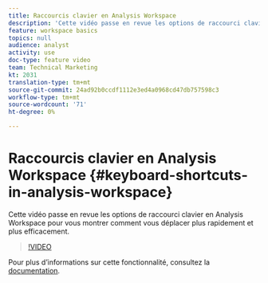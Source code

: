 ```yaml
---
title: Raccourcis clavier en Analysis Workspace
description: 'Cette vidéo passe en revue les options de raccourci clavier en Analysis Workspace pour vous montrer comment vous déplacer plus rapidement et plus efficacement. '
feature: workspace basics
topics: null
audience: analyst
activity: use
doc-type: feature video
team: Technical Marketing
kt: 2031
translation-type: tm+mt
source-git-commit: 24ad92b0ccdf1112e3ed4a0968cd47db757598c3
workflow-type: tm+mt
source-wordcount: '71'
ht-degree: 0%

---
```



# Raccourcis clavier en Analysis Workspace {#keyboard-shortcuts-in-analysis-workspace}

Cette vidéo passe en revue les options de raccourci clavier en Analysis Workspace pour vous montrer comment vous déplacer plus rapidement et plus efficacement.

>[!VIDEO](https://video.tv.adobe.com/v/23984/?quality=12)

Pour plus d’informations sur cette fonctionnalité, consultez la [documentation](https://marketing.adobe.com/resources/help/en_US/analytics/analysis-workspace/fa_shortcut_keys.html).
